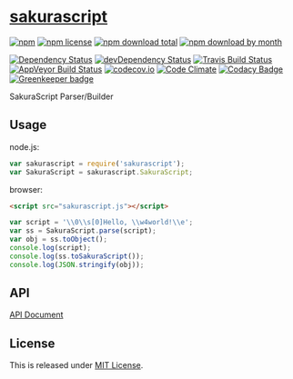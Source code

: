 # [sakurascript](http://github.com/Ikagaka/sakurascript)

[![npm](https://img.shields.io/npm/v/sakurascript.svg)](https://www.npmjs.com/package/sakurascript)
[![npm license](https://img.shields.io/npm/l/sakurascript.svg)](https://www.npmjs.com/package/sakurascript)
[![npm download total](https://img.shields.io/npm/dt/sakurascript.svg)](https://www.npmjs.com/package/sakurascript)
[![npm download by month](https://img.shields.io/npm/dm/sakurascript.svg)](https://www.npmjs.com/package/sakurascript)

[![Dependency Status](https://david-dm.org/Ikagaka/sakurascript/status.svg)](https://david-dm.org/Ikagaka/sakurascript)
[![devDependency Status](https://david-dm.org/Ikagaka/sakurascript/dev-status.svg)](https://david-dm.org/Ikagaka/sakurascript?type=dev)
[![Travis Build Status](https://travis-ci.org/Ikagaka/sakurascript.svg?branch=master)](https://travis-ci.org/Ikagaka/sakurascript)
[![AppVeyor Build Status](https://ci.appveyor.com/api/projects/status/github/Ikagaka/sakurascript?svg=true&branch=master)](https://ci.appveyor.com/project/Narazaka/sakurascript)
[![codecov.io](https://codecov.io/github/Ikagaka/sakurascript/coverage.svg?branch=master)](https://codecov.io/github/Ikagaka/sakurascript?branch=master)
[![Code Climate](https://codeclimate.com/github/Ikagaka/sakurascript/badges/gpa.svg)](https://codeclimate.com/github/Ikagaka/sakurascript)
[![Codacy Badge](https://api.codacy.com/project/badge/Grade/1f2c243fa5a443ba939855b17cb6f703)](https://www.codacy.com/app/narazaka/sakurascript?utm_source=github.com&amp;utm_medium=referral&amp;utm_content=Ikagaka/sakurascript&amp;utm_campaign=Badge_Grade)
[![Greenkeeper badge](https://badges.greenkeeper.io/Ikagaka/sakurascript.svg)](https://greenkeeper.io/)

SakuraScript Parser/Builder

## Usage

node.js:
```javascript
var sakurascript = require('sakurascript');
var SakuraScript = sakurascript.SakuraScript;
```

browser:
```html
<script src="sakurascript.js"></script>
```

```javascript
var script = '\\0\\s[0]Hello, \\w4world!\\e';
var ss = SakuraScript.parse(script);
var obj = ss.toObject();
console.log(script);
console.log(ss.toSakuraScript());
console.log(JSON.stringify(obj));
```

## API

[API Document](https://ikagaka.github.io/sakurascript/index.html)

## License

This is released under [MIT License](http://narazaka.net/license/MIT?2016).
